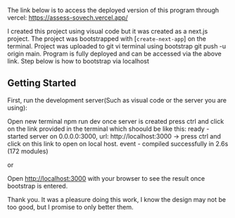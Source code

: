 The link below is to access the deployed version of this program through vercel:
https://assess-sovech.vercel.app/

I created this project using visual code but it was created as a next.js project. The project was bootstrapped with [`create-next-app`] on the terminal.
Project was uploaded to git vi terminal using bootstrap git push -u origin main.
Program is fully deployed and can be accessed via the above link. 
Step below is how to bootstrap via localhost

## Getting Started

First, run the development server(Such as visual code or the server you are using):

Open new terminal
npm run dev
once server is created press ctrl and click on the link provided in the terminal which shoould be like this:
ready - started server on 0.0.0.0:3000, url: http://localhost:3000 -> press ctrl and click on this link to open on local host.
event - compiled successfully in 2.6s (172 modules)

or 

Open [http://localhost:3000](http://localhost:3000) with your browser to see the result once bootstrap is entered.







Thank you. It was a pleasure doing this work, I know the design may not be too good, but I promise to only better them.


